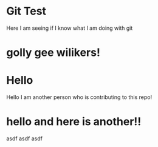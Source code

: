 # Git Test

Here I am seeing if I know what I am doing with git

# golly gee wilikers!

# Hello 
Hello I am another person who is contributing to this repo!


# hello and here is another!!
asdf asdf asdf 

